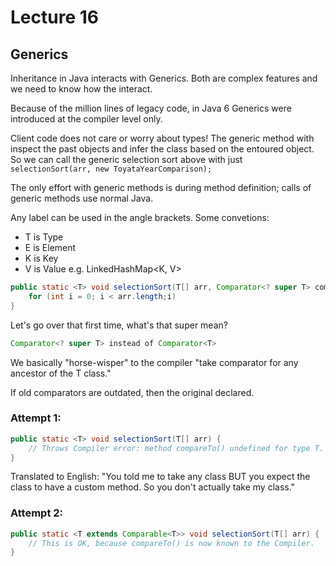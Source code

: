 # Lecture 16

## Generics

Inheritance in Java interacts with Generics. 
Both are complex features and we need to know how the interact.

Because of the million lines of legacy code, in Java 6 Generics were introduced at the compiler level only.

Client code does not care or worry about types!
The generic method with inspect the past objects and infer the class based on the entoured object.
So we can call the generic selection sort above with just `selectionSort(arr, new ToyataYearComparison);`

The only effort with generic methods is during method definition;
calls of generic methods use normal Java.

Any label can be used in the angle brackets. Some convetions:

* T is Type
* E is Element
* K is Key
* V is Value e.g. LinkedHashMap<K, V>

```java
public static <T> void selectionSort(T[] arr, Comparator<? super T> comp) {
	for (int i = 0; i < arr.length;i)
}
```

Let's go over that first time, what's that super mean?

```java
Comparator<? super T> instead of Comparator<T>
```

We basically "horse-wisper" to the compiler "take comparator for any ancestor of the T class."

If old comparators are outdated, then the original declared.

### Attempt 1:

```java
public static <T> void selectionSort(T[] arr) {
	// Throws Compiler error: method compareTo() undefined for type T.
}
```

Translated to English: "You told me to take any class BUT you expect the class to have a custom method. So you don't actually take my class."

### Attempt 2:
```java
public static <T extends Comparable<T>> void selectionSort(T[] arr) {
	// This is OK, because compareTo() is now known to the Compiler.
}
```
